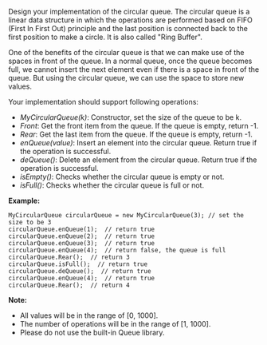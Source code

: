 Design your implementation of the circular queue. The circular queue is a linear data structure in which the operations are performed based on FIFO (First In First Out) principle and the last position is connected back to the first position to make a circle. It is also called "Ring Buffer".

One of the benefits of the circular queue is that we can make use of the spaces in front of the queue. In a normal queue, once the queue becomes full, we cannot insert the next element even if there is a space in front of the queue. But using the circular queue, we can use the space to store new values.

Your implementation should support following operations:

* *MyCircularQueue(k)*: Constructor, set the size of the queue to be k.
* *Front*: Get the front item from the queue. If the queue is empty, return -1.
* *Rear*: Get the last item from the queue. If the queue is empty, return -1.
* *enQueue(value)*: Insert an element into the circular queue. Return true if the operation is successful.
* *deQueue()*: Delete an element from the circular queue. Return true if the operation is successful.
* *isEmpty()*: Checks whether the circular queue is empty or not.
* *isFull()*: Checks whether the circular queue is full or not.

**Example:**
```
MyCircularQueue circularQueue = new MyCircularQueue(3); // set the size to be 3
circularQueue.enQueue(1);  // return true
circularQueue.enQueue(2);  // return true
circularQueue.enQueue(3);  // return true
circularQueue.enQueue(4);  // return false, the queue is full
circularQueue.Rear();  // return 3
circularQueue.isFull();  // return true
circularQueue.deQueue();  // return true
circularQueue.enQueue(4);  // return true
circularQueue.Rear();  // return 4
```

**Note:**

* All values will be in the range of [0, 1000].
* The number of operations will be in the range of [1, 1000].
* Please do not use the built-in Queue library.